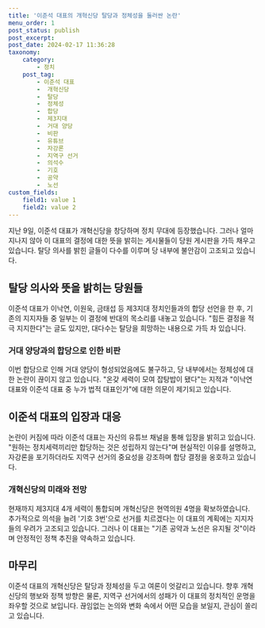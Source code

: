 ```yaml
---
title: '이준석 대표의 개혁신당 탈당과 정체성을 둘러싼 논란'
menu_order: 1
post_status: publish
post_excerpt: 
post_date: 2024-02-17 11:36:28
taxonomy:
    category:
        - 정치
    post_tag:
        - 이준석 대표
        -  개혁신당
        -  탈당
        -  정체성
        -  합당
        -  제3지대
        -  거대 양당
        -  비판
        -  유튜브
        -  자강론
        -  지역구 선거
        -  의석수
        -  기호
        -  공약
        -  노선
custom_fields:
    field1: value 1
    field2: value 2
---
```


지난 9일, 이준석 대표가 개혁신당을 창당하며 정치 무대에 등장했습니다. 그러나 얼마 지나지 않아 이 대표의 결정에 대한 뜻을 밝히는 게시물들이 당원 게시판을 가득 채우고 있습니다. 탈당 의사를 밝힌 글들이 다수를 이루며 당 내부에 불안감이 고조되고 있습니다.
## 탈당 의사와 뜻을 밝히는 당원들
이준석 대표가 이낙연, 이원욱, 금태섭 등 제3지대 정치인들과의 합당 선언을 한 후, 기존의 지지자들 중 일부는 이 결정에 반대의 목소리를 내놓고 있습니다. "힘든 결정을 적극 지지한다"는 글도 있지만, 대다수는 탈당을 희망하는 내용으로 가득 차 있습니다.
### 거대 양당과의 합당으로 인한 비판
이번 합당으로 인해 거대 양당이 형성되었음에도 불구하고, 당 내부에서는 정체성에 대한 논란이 끊이지 않고 있습니다. "온갖 세력이 모여 잡탕밥이 됐다"는 지적과 "이낙연 대표와 이준석 대표 중 누가 법적 대표인가"에 대한 의문이 제기되고 있습니다.
## 이준석 대표의 입장과 대응
논란이 커짐에 따라 이준석 대표는 자신의 유튜브 채널을 통해 입장을 밝히고 있습니다. "원하는 정치세력끼리만 합당하는 것은 성립하지 않는다"며 현실적인 이유를 설명하고, 자강론을 포기하더라도 지역구 선거의 중요성을 강조하며 합당 결정을 옹호하고 있습니다.
### 개혁신당의 미래와 전망
현재까지 제3지대 4개 세력이 통합되며 개혁신당은 현역의원 4명을 확보하였습니다. 추가적으로 의석을 늘려 '기호 3번'으로 선거를 치르겠다는 이 대표의 계획에는 지지자들의 우려가 고조되고 있습니다. 그러나 이 대표는 "기존 공약과 노선은 유지될 것"이라며 안정적인 정책 추진을 약속하고 있습니다.
## 마무리
이준석 대표의 개혁신당은 탈당과 정체성을 두고 여론이 엇갈리고 있습니다. 향후 개혁신당의 행보와 정책 방향은 물론, 지역구 선거에서의 성패가 이 대표의 정치적인 운명을 좌우할 것으로 보입니다. 끊임없는 논의와 변화 속에서 어떤 모습을 보일지, 관심이 쏠리고 있습니다.
